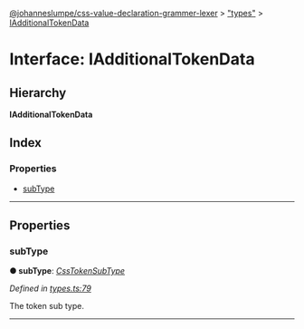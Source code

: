 [@johanneslumpe/css-value-declaration-grammer-lexer](../README.md) > ["types"](../modules/_types_.md) > [IAdditionalTokenData](../interfaces/_types_.iadditionaltokendata.md)

# Interface: IAdditionalTokenData

## Hierarchy

**IAdditionalTokenData**

## Index

### Properties

* [subType](_types_.iadditionaltokendata.md#subtype)

---

## Properties

<a id="subtype"></a>

###  subType

**● subType**: *[CssTokenSubType](../modules/_types_.md#csstokensubtype)*

*Defined in [types.ts:79](https://github.com/johanneslumpe/css-value-declaration-grammer-lexer/blob/c9b8a67/src/types.ts#L79)*

The token sub type.

___

